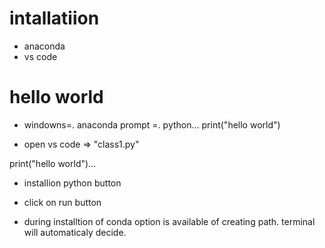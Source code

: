 # intallatiion
* anaconda
* vs code

# hello world 
* windowns=. anaconda prompt =. python...
print("hello world")

* open vs code => "class1.py"

print("hello world")...

* installion python button
* click on run button

* during installtion of conda option is available  of creating path. terminal will automaticaly decide.
 